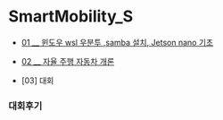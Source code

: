# SmartMobility_S
- [01 __ 윈도우 wsl 우분투 ,samba 설치, Jetson nano 기초](https://www.notion.so/01-__-wsl-samba-Jetson-nano-198a92537e1b4ef8be993f57040b3463)

- [02 __ 자율 주행 자동차 개론](https://www.notion.so/02-__-1e1bd36cb370497d8826e843fb6d1538)

- [03] 대회






### 대회후기 

